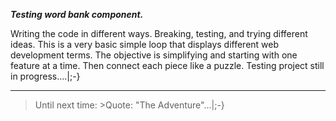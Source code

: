 _**Testing word bank component.**_

Writing the code in different ways. Breaking, testing, and trying different ideas. This is a very basic simple loop that displays different web development terms. The objective is simplifying and starting with one feature at a time. Then connect each piece like a puzzle. Testing project still in progress....|;-}

---

> Until next time: >Quote: "The Adventure"...|;-}
